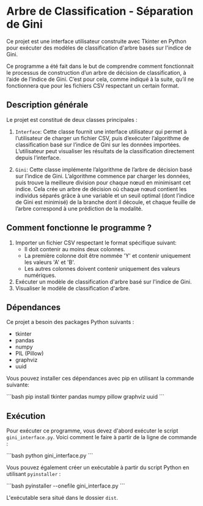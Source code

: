 # Arbre de Classification - Séparation de Gini

Ce projet est une interface utilisateur construite avec Tkinter en Python pour exécuter des modèles de classification d'arbre basés sur l'indice de Gini.

Ce programme a été fait dans le but de comprendre comment fonctionnait le processus de construction d’un arbre de décision de classification, à l’aide de l’indice de Gini. C’est pour cela, comme indiqué à la suite, qu’il ne fonctionnera que pour les fichiers CSV respectant un certain format.

## Description générale

Le projet est constitué de deux classes principales :

1. `Interface`: Cette classe fournit une interface utilisateur qui permet à l’utilisateur de charger un fichier CSV, puis d’exécuter l’algorithme de classification basé sur l’indice de Gini sur les données importées. L’utilisateur peut visualiser les résultats de la classification directement depuis l’interface.

2. `Gini`: Cette classe implémente l’algorithme de l’arbre de décision basé sur l’indice de Gini. L’algorithme commence par charger les données, puis trouve la meilleure division pour chaque nœud en minimisant cet indice. Cela crée un arbre de décision où chaque nœud contient les individus séparés grâce à une variable et un seuil optimal (dont l’indice de Gini est minimisé) de la branche dont il découle, et chaque feuille de l’arbre correspond à une prédiction de la modalité.

## Comment fonctionne le programme ?

1. Importer un fichier CSV respectant le format spécifique suivant:
   - Il doit contenir au moins deux colonnes.
   - La première colonne doit être nommée 'Y' et contenir uniquement les valeurs 'A' et 'B'.
   - Les autres colonnes doivent contenir uniquement des valeurs numériques.
2. Exécuter un modèle de classification d'arbre basé sur l'indice de Gini.
3. Visualiser le modèle de classification d'arbre.

## Dépendances

Ce projet a besoin des packages Python suivants :
- tkinter
- pandas
- numpy
- PIL (Pillow)
- graphviz
- uuid

Vous pouvez installer ces dépendances avec pip en utilisant la commande suivante:

\```bash
pip install tkinter pandas numpy pillow graphviz uuid
\```

## Exécution

Pour exécuter ce programme, vous devez d'abord exécuter le script `gini_interface.py`. Voici comment le faire à partir de la ligne de commande :

\```bash
python gini_interface.py
\```

Vous pouvez également créer un exécutable à partir du script Python en utilisant `pyinstaller` :

\```bash
pyinstaller --onefile gini_interface.py
\```

L'exécutable sera situé dans le dossier `dist`.

